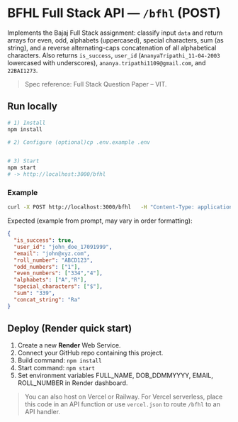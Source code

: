 # BFHL Full Stack API — `/bfhl` (POST)

Implements the Bajaj Full Stack assignment: classify input `data` and return arrays for even, odd, alphabets (uppercased), special characters, sum (as string), and a reverse alternating-caps concatenation of all alphabetical characters. Also returns `is_success`, `user_id` (`AnanyaTripathi_11-04-2003` lowercased with underscores), `ananya.tripathi1109@gmail.com`, and `22BAI1273`.

> Spec reference: Full Stack Question Paper – VIT.


## Run locally

```bash
# 1) Install
npm install

# 2) Configure (optional)cp .env.example .env


# 3) Start
npm start
# -> http://localhost:3000/bfhl
```

### Example

```bash
curl -X POST http://localhost:3000/bfhl   -H "Content-Type: application/json"   -d '{"data":["a","1","334","4","R","$"]}'
```

Expected (example from prompt, may vary in order formatting):
```json
{
  "is_success": true,
  "user_id": "john_doe_17091999",
  "email": "john@xyz.com",
  "roll_number": "ABCD123",
  "odd_numbers": ["1"],
  "even_numbers": ["334","4"],
  "alphabets": ["A","R"],
  "special_characters": ["$"],
  "sum": "339",
  "concat_string": "Ra"
}
```

## Deploy (Render quick start)

1. Create a new **Render** Web Service.
2. Connect your GitHub repo containing this project.
3. Build command: `npm install`
4. Start command: `npm start`
5. Set environment variables FULL_NAME, DOB_DDMMYYYY, EMAIL, ROLL_NUMBER in Render dashboard.

> You can also host on Vercel or Railway. For Vercel serverless, place this code in an API function or use `vercel.json` to route `/bfhl` to an API handler.

